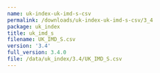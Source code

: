 ```yaml
---
name: uk-index-uk-imd-s-csv
permalink: /downloads/uk-index-uk-imd-s-csv/3_4
package: uk_index
title: uk_imd_s
filename: UK_IMD_S.csv
version: '3.4'
full_version: 3.4.0
file: /data/uk_index/3.4/UK_IMD_S.csv
---
```

